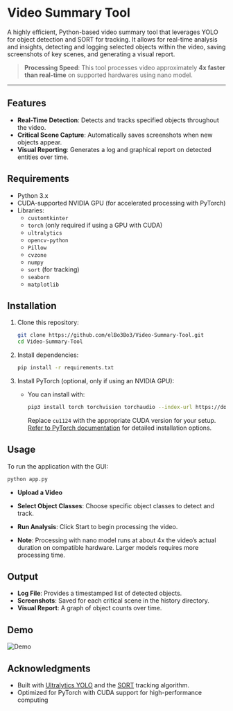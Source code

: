 # Video Summary Tool

A highly efficient, Python-based video summary tool that leverages YOLO for object detection and SORT for tracking. It allows for real-time analysis and insights, detecting and logging selected objects within the video, saving screenshots of key scenes, and generating a visual report.

> **Processing Speed**: This tool processes video approximately **4x faster than real-time** on supported hardwares using nano model.

---

## Features
- **Real-Time Detection**: Detects and tracks specified objects throughout the video.
- **Critical Scene Capture**: Automatically saves screenshots when new objects appear.
- **Visual Reporting**: Generates a log and graphical report on detected entities over time.

## Requirements
- Python 3.x
- CUDA-supported NVIDIA GPU (for accelerated processing with PyTorch)
- Libraries:
  - `customtkinter`
  - `torch` (only required if using a GPU with CUDA)
  - `ultralytics`
  - `opencv-python`
  - `Pillow`
  - `cvzone`
  - `numpy`
  - `sort` (for tracking)
  - `seaborn`
  - `matplotlib`

## Installation
1. Clone this repository:
    ```bash
    git clone https://github.com/elBo3Bo3/Video-Summary-Tool.git
    cd Video-Summary-Tool
    ```

2. Install dependencies:
    ```bash
    pip install -r requirements.txt
    ```

3. Install PyTorch (optional, only if using an NVIDIA GPU):
   - You can install with:
     ```bash
     pip3 install torch torchvision torchaudio --index-url https://download.pytorch.org/whl/cu124
     ```
     Replace `cu1124` with the appropriate CUDA version for your setup. [Refer to PyTorch documentation](https://pytorch.org/get-started/locally/) for detailed installation options.

## Usage
To run the application with the GUI:
```bash
python app.py
```
- **Upload a Video**

- **Select Object Classes**: Choose specific object classes to detect and track.

- **Run Analysis**: Click Start to begin processing the video.

- **Note**: Processing with nano model runs at about 4x the video’s actual duration on compatible hardware. Larger models requires more processing time.

## Output
- **Log File**: Provides a timestamped list of detected objects.
- **Screenshots**: Saved for each critical scene in the history directory.
- **Visual Report**: A graph of object counts over time.

## Demo
![Demo](demo.gif)
## Acknowledgments
- Built with [Ultralytics YOLO](https://github.com/ultralytics/ultralytics) and the [SORT](https://github.com/abewley/sort) tracking algorithm.
- Optimized for PyTorch with CUDA support for high-performance computing
